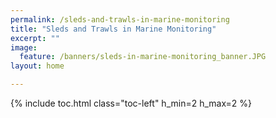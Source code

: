 ```yaml
---
permalink: /sleds-and-trawls-in-marine-monitoring
title: "Sleds and Trawls in Marine Monitoring"
excerpt: ""
image:
  feature: /banners/sleds-in-marine-monitoring_banner.JPG
layout: home

---
```

{% include toc.html class="toc-left" h_min=2 h_max=2 %}
